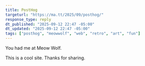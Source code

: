 ```yaml
---
title: PostHog
targeturl: "https://ma.tt/2025/09/posthog/"
response_type: reply
dt_published: "2025-09-12 22:47 -05:00"
dt_updated: "2025-09-12 22:47 -05:00"
tags: ["posthog", "meowwolf", "web", "retro", "art", "fun"]
---
```


You had me at Meow Wolf.

This is a cool site. Thanks for sharing.
